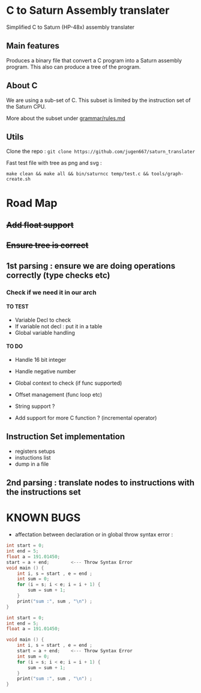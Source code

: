 # C to Saturn Assembly translater
Simplified C to Saturn (HP-48x) assembly translater 

## Main features

Produces a binary file that convert a C program into a Saturn assembly program.
This also can produce a tree of the program.

## About C
We are using a sub-set of C. 
This subset is limited by the instruction set of the Saturn CPU.

More about the subset under [grammar/rules.md](https://github.com/jugen667/saturn_translater/blob/master/grammar/rules.md)

## Utils
Clone the repo : ```git clone https://github.com/jugen667/saturn_translater```

Fast test file with tree as png and svg :

```make clean && make all && bin/saturncc temp/test.c && tools/graph-create.sh```

# Road Map

## ~~Add float support~~

## ~~Ensure tree is correct~~

## 1st parsing : ensure we are doing operations correctly (type checks etc)

### Check if we need it in our arch

#### TO TEST ####
- Variable Decl to check
- If variable not decl : put it in a table
- Global variable handling

#### TO DO ####
- Handle 16 bit integer
- Handle negative number

- Global context to check (if func supported)
- Offset management (func loop etc)
- String support ?
- Add support for more C function ? (incremental operator)

## Instruction Set implementation 

- registers setups
- instuctions list
- dump in a file

## 2nd parsing : translate nodes to instructions with the instructions set



# KNOWN BUGS 

- affectation between declaration or in global throw syntax error :
```C
int start = 0;
int end = 5;
float a = 191.01450;
start = a + end;		<--- Throw Syntax Error
void main () {
	int i, s = start , e = end ;
	int sum = 0;
	for (i = s; i < e; i = i + 1) {
 		sum = sum + 1;	
 	}
	print("sum :", sum , "\n") ;
}
```
```C
int start = 0;
int end = 5;
float a = 191.01450;

void main () {
	int i, s = start , e = end ;
	start = a + end;    <--- Throw Syntax Error
	int sum = 0;
	for (i = s; i < e; i = i + 1) {
 		sum = sum + 1;	
 	}
	print("sum :", sum , "\n") ;
}
```

